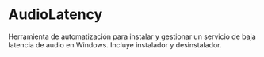 # AudioLatency
Herramienta de automatización para instalar y gestionar un servicio de baja latencia de audio en Windows. Incluye instalador y desinstalador.
